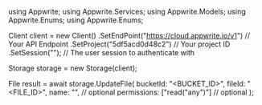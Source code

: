 using Appwrite;
using Appwrite.Services;
using Appwrite.Models;
using Appwrite.Enums;
using Appwrite.Enums;

Client client = new Client()
    .SetEndPoint("https://cloud.appwrite.io/v1") // Your API Endpoint
    .SetProject("5df5acd0d48c2") // Your project ID
    .SetSession(""); // The user session to authenticate with

Storage storage = new Storage(client);

File result = await storage.UpdateFile(
    bucketId: "<BUCKET_ID>",
    fileId: "<FILE_ID>",
    name: "<NAME>", // optional
    permissions: ["read("any")"] // optional
);